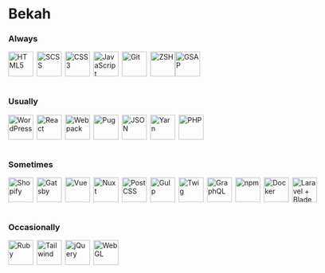 # Bekah

### Always

<div style="display: flex; align-items: center">
  <img style="display: block; flex: none; object-fit: contain; height: 50px; width: 50px;" alt="HTML5" src="https://cdn.jsdelivr.net/gh/devicons/devicon/icons/html5/html5-plain-wordmark.svg" />&ensp;
  <img style="display: block; flex: none; object-fit: contain; height: 50px; width: 50px;" alt="SCSS" src="https://cdn.jsdelivr.net/gh/devicons/devicon/icons/sass/sass-original.svg" />&ensp;
  <img style="display: block; flex: none; object-fit: contain; height: 50px; width: 50px;" alt="CSS3" src="https://cdn.jsdelivr.net/gh/devicons/devicon/icons/css3/css3-original.svg" />&ensp;
  <img style="display: block; flex: none; object-fit: contain; height: 50px; width: 50px;" alt="JavaScript" src="https://cdn.jsdelivr.net/gh/devicons/devicon/icons/javascript/javascript-original.svg" />&ensp;
  <img style="display: block; flex: none; object-fit: contain; height: 50px; width: 50px;" alt="Git" src="https://cdn.jsdelivr.net/gh/devicons/devicon/icons/git/git-original.svg" />&ensp;
  <img style="display: block; flex: none; object-fit: contain; height: 50px; width: 50px;" alt="ZSH" src="https://upload.wikimedia.org/wikipedia/commons/1/1f/Z_Shell_Logo_Color_Horizontal.svg" />
  <img style="display: block; flex: none; object-fit: contain; height: 50px; width: 50px;" alt="GSAP" src="https://cdn.worldvectorlogo.com/logos/gsap-greensock.svg" />&ensp;
</div>
<br >

### Usually

<div style="display: flex; align-items: center">
  <img style="display: block; flex: none; object-fit: contain; height: 50px; width: 50px;" alt="WordPress" src="https://cdn.jsdelivr.net/gh/devicons/devicon/icons/wordpress/wordpress-plain.svg" />&ensp;
  <img style="display: block; flex: none; object-fit: contain; height: 50px; width: 50px;" alt="React" src="https://cdn.jsdelivr.net/gh/devicons/devicon/icons/react/react-original.svg" />&ensp;
  <img style="display: block; flex: none; object-fit: contain; height: 50px; width: 50px;" alt="Webpack" src="https://cdn.jsdelivr.net/gh/devicons/devicon/icons/webpack/webpack-original.svg" />&ensp;
  <img style="display: block; flex: none; object-fit: contain; height: 50px; width: 50px;" alt="Pug" src="https://4008838.fs1.hubspotusercontent-na1.net/hubfs/4008838/supported-pug.png" />&ensp;
  <img style="display: block; flex: none; object-fit: contain; height: 50px; width: 50px;" alt="JSON" src="https://upload.wikimedia.org/wikipedia/commons/c/c9/JSON_vector_logo.svg" />&ensp;
  <img style="display: block; flex: none; object-fit: contain; height: 50px; width: 50px;" alt="Yarn" src="https://cdn.jsdelivr.net/gh/devicons/devicon/icons/yarn/yarn-original-wordmark.svg" />&ensp;
  <img style="display: block; flex: none; object-fit: contain; height: 50px; width: 50px;" alt="PHP" src="https://cdn.jsdelivr.net/gh/devicons/devicon/icons/php/php-plain.svg" />
</div>

<br >

### Sometimes

<div style="display: flex; align-items: center">
  <img style="display: block; flex: none; object-fit: contain; height: 50px; width: 50px;" alt="Shopify" src="https://cdn.freebiesupply.com/logos/large/2x/shopify-logo-svg-vector.svg" />&ensp;
  <img style="display: block; flex: none; object-fit: contain; height: 50px; width: 50px;" alt="Gatsby" src="https://cdn.jsdelivr.net/gh/devicons/devicon/icons/gatsby/gatsby-plain.svg" />&ensp;
  <img style="display: block; flex: none; object-fit: contain; height: 50px; width: 50px;" alt="Vue" src="https://cdn.jsdelivr.net/gh/devicons/devicon/icons/vuejs/vuejs-original.svg" />&ensp;
  <img style="display: block; flex: none; object-fit: contain; height: 50px; width: 50px;" alt="Nuxt" src="https://cdn.jsdelivr.net/gh/devicons/devicon/icons/nuxtjs/nuxtjs-original.svg" />&ensp;
  <img style="display: block; flex: none; object-fit: contain; height: 50px; width: 50px;" alt="PostCSS" src="https://upload.wikimedia.org/wikipedia/commons/thumb/b/bc/PostCSS_Logo.svg/450px-PostCSS_Logo.svg.png" />&ensp;
  <img style="display: block; flex: none; object-fit: contain; height: 50px; width: 50px;" alt="Gulp" src="https://cdn.jsdelivr.net/gh/devicons/devicon/icons/gulp/gulp-plain.svg" />&ensp;
  <img style="display: block; flex: none; object-fit: contain; height: 50px; width: 50px;" alt="Twig" src="https://svgur.com/i/1ja.svg" />&ensp;
  <img style="display: block; flex: none; object-fit: contain; height: 50px; width: 50px;" alt="GraphQL" src="https://cdn.jsdelivr.net/gh/devicons/devicon/icons/graphql/graphql-plain.svg" />&ensp;
  <img style="display: block; flex: none; object-fit: contain; height: 50px; width: 50px;" alt="npm" src="https://cdn.jsdelivr.net/gh/devicons/devicon/icons/npm/npm-original-wordmark.svg" />&ensp;
  <img style="display: block; flex: none; object-fit: contain; height: 50px; width: 50px;" alt="Docker" src="https://cdn.jsdelivr.net/gh/devicons/devicon/icons/docker/docker-original.svg" />&ensp;
  <img style="display: block; flex: none; object-fit: contain; height: 50px; width: 50px;" alt="Laravel + Blade" src="https://upload.wikimedia.org/wikipedia/commons/9/9a/Laravel.svg" />
</div>

<br >

### Occasionally

<div style="display: flex; align-items: center">
  <img style="display: block; flex: none; object-fit: contain; height: 50px; width: 50px;" alt="Ruby" src="https://cdn.jsdelivr.net/gh/devicons/devicon/icons/ruby/ruby-plain.svg" />&ensp;
  <img style="display: block; flex: none; object-fit: contain; height: 50px; width: 50px;" alt="Tailwind" src="https://cdn.worldvectorlogo.com/logos/tailwind-css-2.svg" />&ensp;
  <img style="display: block; flex: none; object-fit: contain; height: auto; width: 50px" alt="jQuery" src="https://cdn.jsdelivr.net/gh/devicons/devicon/icons/jquery/jquery-original.svg" />&ensp;
  <img style="display: block; flex: none; object-fit: contain; height: 50px; width: 50px;" alt="WebGL" src="https://upload.wikimedia.org/wikipedia/commons/2/25/WebGL_Logo.svg" />
</div>
